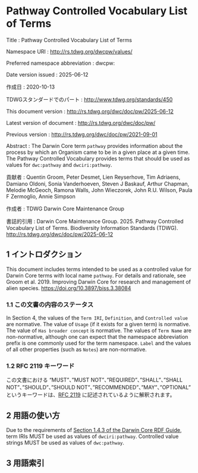 # Pathway Controlled Vocabulary List of Terms

Title
: Pathway Controlled Vocabulary List of Terms

Namespace URI
: <http://rs.tdwg.org/dwcpw/values/>

Preferred namespace abbreviation
: dwcpw:

Date version issued
: 2025-06-12

作成日
: 2020-10-13

TDWGスタンダードでのパート
: <http://www.tdwg.org/standards/450>

This document version
: <http://rs.tdwg.org/dwc/doc/pw/2025-06-12>

Latest version of document
: <http://rs.tdwg.org/dwc/doc/pw/>

Previous version
: <http://rs.tdwg.org/dwc/doc/pw/2021-09-01>

Abstract
: The Darwin Core term `pathway` provides information about the process by which an Organism came to be in a given place at a given time. The Pathway Controlled Vocabulary provides terms that should be used as values for `dwc:pathway` and `dwciri:pathway`.

貢献者
: Quentin Groom, Peter Desmet, Lien Reyserhove, Tim Adriaens, Damiano Oldoni, Sonia Vanderhoeven, Steven J Baskauf, Arthur Chapman, Melodie McGeoch, Ramona Walls, John Wieczorek, John R.U. Wilson, Paula F Zermoglio, Annie Simpson

作成者
: TDWG Darwin Core Maintenance Group

書誌的引用
: Darwin Core Maintenance Group. 2025. Pathway Controlled Vocabulary List of Terms. Biodiversity Information Standards (TDWG). <http://rs.tdwg.org/dwc/doc/pw/2025-06-12>

## 1 イントロダクション

This document includes terms intended to be used as a controlled value for Darwin Core terms with local name `pathway`. For details and rationale, see Groom et al. 2019. Improving Darwin Core for research and management of alien species. <https://doi.org/10.3897/biss.3.38084>

### 1.1 この文書の内容のステータス

In Section 4, the values of the `Term IRI`, `Definition`, and `Controlled value` are normative. The value of `Usage` (if it exists for a given term) is normative.  The value of `Has broader concept` is normative. The values of `Term Name` are non-normative, although one can expect that the namespace abbreviation prefix is one commonly used for the term namespace.  `Label` and the values of all other properties (such as `Notes`) are non-normative.

### 1.2 RFC 2119 キーワード

この文書における “MUST”、”MUST NOT”、”REQUIRED”、”SHALL”、”SHALL NOT”、”SHOULD”、”SHOULD NOT”、”RECOMMENDED”、”MAY”、”OPTIONAL” というキーワードは、[RFC 2119](https://tools.ietf.org/html/rfc2119) に記述されているように解釈されます。

## 2 用語の使い方

Due to the requirements of [Section 1.4.3 of the Darwin Core RDF Guide](https://dwc.tdwg.org/rdf/#143-use-of-darwin-core-terms-in-rdf-normative), term IRIs MUST be used as values of `dwciri:pathway`. Controlled value strings MUST be used as values of `dwc:pathway`.

## 3 用語索引
